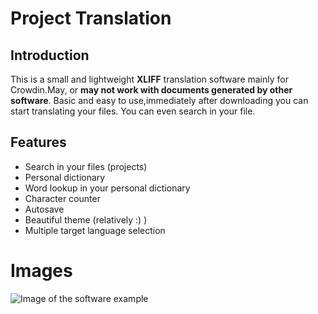 # Project Translation

## Introduction
This is a small and lightweight **XLIFF** translation software mainly for Crowdin.May, or **may not work with documents generated by other software**.
Basic and easy to use,immediately after downloading you can start translating your files.
You can even search in your file.

## Features
- Search in your files (projects)
- Personal dictionary
- Word lookup in your personal dictionary
- Character counter
- Autosave
- Beautiful theme (relatively :) )
- Multiple target language selection


# Images 
![Image of the software example](https://image.ibb.co/izMr7f/Screenshot-5.png)
